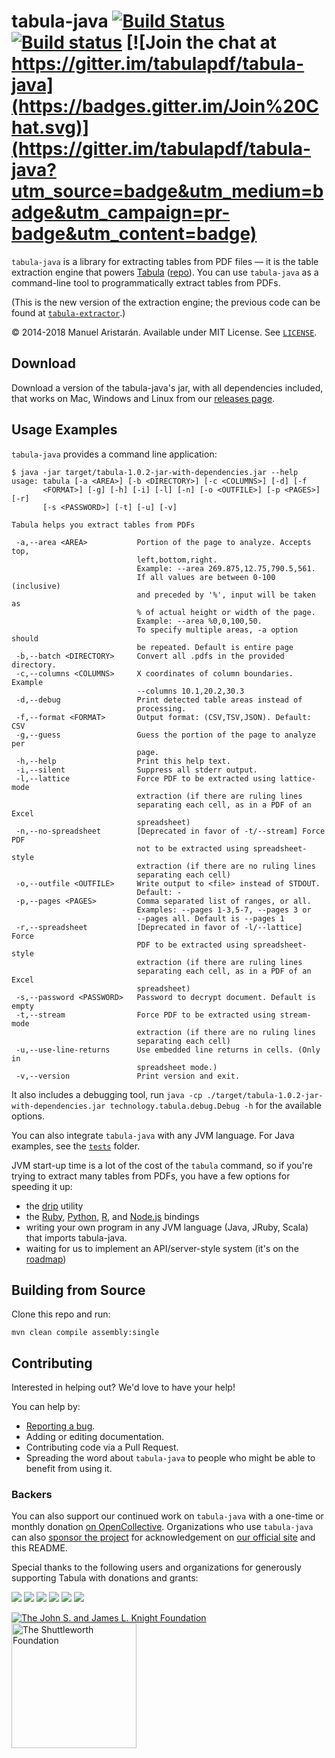 tabula-java [![Build Status](https://travis-ci.org/tabulapdf/tabula-java.svg?branch=master)](https://travis-ci.org/tabulapdf/tabula-java) [![Build status](https://ci.appveyor.com/api/projects/status/l5gym1mjhrd2v8yn?svg=true)](https://ci.appveyor.com/project/jazzido/tabula-java) [![Join the chat at https://gitter.im/tabulapdf/tabula-java](https://badges.gitter.im/Join%20Chat.svg)](https://gitter.im/tabulapdf/tabula-java?utm_source=badge&utm_medium=badge&utm_campaign=pr-badge&utm_content=badge)
===========

`tabula-java` is a library for extracting tables from PDF files — it is the table extraction engine that powers [Tabula](http://tabula.technology/) ([repo](http://github.com/tabulapdf/tabula)). You can use `tabula-java` as a command-line tool to programmatically extract tables from PDFs.

(This is the new version of the extraction engine; the previous code can be found at [`tabula-extractor`](http://github.com/tabulapdf/tabula-extractor).)

© 2014-2018 Manuel Aristarán. Available under MIT License. See [`LICENSE`](LICENSE).

## Download

Download a version of the tabula-java's jar, with all dependencies included, that works on Mac, Windows and Linux from our [releases page](../../releases).

## Usage Examples

`tabula-java` provides a command line application:

```
$ java -jar target/tabula-1.0.2-jar-with-dependencies.jar --help
usage: tabula [-a <AREA>] [-b <DIRECTORY>] [-c <COLUMNS>] [-d] [-f
       <FORMAT>] [-g] [-h] [-i] [-l] [-n] [-o <OUTFILE>] [-p <PAGES>] [-r]
       [-s <PASSWORD>] [-t] [-u] [-v]

Tabula helps you extract tables from PDFs

 -a,--area <AREA>           Portion of the page to analyze. Accepts top,
                            left,bottom,right.
                            Example: --area 269.875,12.75,790.5,561.
                            If all values are between 0-100 (inclusive)
                            and preceded by '%', input will be taken as
                            % of actual height or width of the page.
                            Example: --area %0,0,100,50.
                            To specify multiple areas, -a option should 
                            be repeated. Default is entire page
 -b,--batch <DIRECTORY>     Convert all .pdfs in the provided directory.
 -c,--columns <COLUMNS>     X coordinates of column boundaries. Example
                            --columns 10.1,20.2,30.3
 -d,--debug                 Print detected table areas instead of
                            processing.
 -f,--format <FORMAT>       Output format: (CSV,TSV,JSON). Default: CSV
 -g,--guess                 Guess the portion of the page to analyze per
                            page.
 -h,--help                  Print this help text.
 -i,--silent                Suppress all stderr output.
 -l,--lattice               Force PDF to be extracted using lattice-mode
                            extraction (if there are ruling lines
                            separating each cell, as in a PDF of an Excel
                            spreadsheet)
 -n,--no-spreadsheet        [Deprecated in favor of -t/--stream] Force PDF
                            not to be extracted using spreadsheet-style
                            extraction (if there are no ruling lines
                            separating each cell)
 -o,--outfile <OUTFILE>     Write output to <file> instead of STDOUT.
                            Default: -
 -p,--pages <PAGES>         Comma separated list of ranges, or all.
                            Examples: --pages 1-3,5-7, --pages 3 or
                            --pages all. Default is --pages 1
 -r,--spreadsheet           [Deprecated in favor of -l/--lattice] Force
                            PDF to be extracted using spreadsheet-style
                            extraction (if there are ruling lines
                            separating each cell, as in a PDF of an Excel
                            spreadsheet)
 -s,--password <PASSWORD>   Password to decrypt document. Default is empty
 -t,--stream                Force PDF to be extracted using stream-mode
                            extraction (if there are no ruling lines
                            separating each cell)
 -u,--use-line-returns      Use embedded line returns in cells. (Only in
                            spreadsheet mode.)
 -v,--version               Print version and exit.
```

It also includes a debugging tool, run `java -cp ./target/tabula-1.0.2-jar-with-dependencies.jar technology.tabula.debug.Debug -h` for the available options.

You can also integrate `tabula-java` with any JVM language. For Java examples, see the [`tests`](src/test/java/technology/tabula/) folder.

JVM start-up time is a lot of the cost of the `tabula` command, so if you're trying to extract many tables from PDFs, you have a few options for speeding it up:

 - the [drip](https://github.com/ninjudd/drip) utility
 - the [Ruby](http://github.com/tabulapdf/tabula-extractor), [Python](https://github.com/chezou/tabula-py), [R](https://github.com/leeper/tabulizer), and [Node.js](https://github.com/ezodude/tabula-js) bindings
 - writing your own program in any JVM language (Java, JRuby, Scala) that imports tabula-java.
 - waiting for us to implement an API/server-style system (it's on the [roadmap](https://github.com/tabulapdf/tabula-api))

## Building from Source

Clone this repo and run:

```
mvn clean compile assembly:single
```

## Contributing

Interested in helping out? We'd love to have your help!

You can help by:

- [Reporting a bug](https://github.com/tabulapdf/tabula-java/issues).
- Adding or editing documentation.
- Contributing code via a Pull Request.
- Spreading the word about `tabula-java` to people who might be able to benefit from using it.

### Backers

You can also support our continued work on `tabula-java` with a one-time or monthly donation [on OpenCollective](https://opencollective.com/tabulapdf#support). Organizations who use `tabula-java` can also [sponsor the project](https://opencollective.com/tabulapdf#support) for acknowledgement on [our official site](http://tabula.technology/) and this README.

Special thanks to the following users and organizations for generously supporting Tabula with donations and grants:

<a href="https://opencollective.com/tabulapdf/backer/0/website" target="_blank"><img src="https://opencollective.com/tabulapdf/backer/0/avatar"></a>
<a href="https://opencollective.com/tabulapdf/backer/1/website" target="_blank"><img src="https://opencollective.com/tabulapdf/backer/1/avatar"></a>
<a href="https://opencollective.com/tabulapdf/backer/2/website" target="_blank"><img src="https://opencollective.com/tabulapdf/backer/2/avatar"></a>
<a href="https://opencollective.com/tabulapdf/backer/3/website" target="_blank"><img src="https://opencollective.com/tabulapdf/backer/3/avatar"></a>
<a href="https://opencollective.com/tabulapdf/backer/4/website" target="_blank"><img src="https://opencollective.com/tabulapdf/backer/4/avatar"></a>
<a href="https://opencollective.com/tabulapdf/backer/5/website" target="_blank"><img src="https://opencollective.com/tabulapdf/backer/5/avatar"></a>

<a title="The John S. and James L. Knight Foundation" href="http://www.knightfoundation.org/" target="_blank"><img alt="The John S. and James L. Knight Foundation" src="http://www.knightfoundation.org/media/uploads/media_images/knight-logo-300.jpg"></a>
<a title="The Shuttleworth Foundation" href="https://shuttleworthfoundation.org/" target="_blank"><img width="200" alt="The Shuttleworth Foundation" src="https://raw.githubusercontent.com/tabulapdf/tabula/gh-pages/shuttleworth.jpg"></a>
